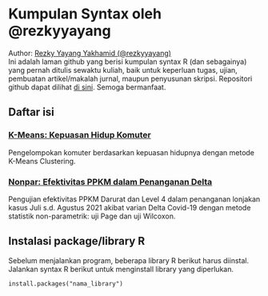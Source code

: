 # Kumpulan Syntax oleh @rezkyyayang

Author: <a href="https://linkr.bio/rezkyyayang">Rezky Yayang Yakhamid (@rezkyyayang)</a> <br>
Ini adalah laman github yang berisi kumpulan syntax R (dan sebagainya) yang pernah ditulis sewaktu kuliah, baik untuk keperluan tugas, ujian, pembuatan artikel/makalah jurnal, maupun penyusunan skripsi. Repositori github dapat dilihat <a href="https://github.com/rezkyyayang/syntax/">di sini</a>. Semoga bermanfaat.

## Daftar isi

### <a href="https://rezkyyayang.github.io/syntax/K_Means_Kepuasan_Hidup_Komuter">K-Means: Kepuasan Hidup Komuter</a>
Pengelompokan komuter berdasarkan kepuasan hidupnya dengan metode K-Means Clustering.

### <a href="">Nonpar: Efektivitas PPKM dalam Penanganan Delta</a>
Pengujian efektivitas PPKM Darurat dan Level 4 dalam penanganan lonjakan kasus Juli s.d. Agustus 2021 akibat varian Delta Covid-19 dengan metode statistik non-parametrik: uji Page dan uji Wilcoxon.


## Instalasi package/library R

Sebelum menjalankan program, beberapa library R berikut harus diinstal. Jalankan syntax R berikut untuk menginstall library yang diperlukan.
```
install.packages("nama_library")
```
